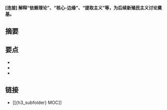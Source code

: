 #### [连接] 解释“依赖理论”、“核心-边缘”、“提取主义”等，为后续新殖民主义讨论奠基。


## 摘要


## 要点

- 
- 
- 

## 链接

- [[{h3_subfolder} MOC]]
